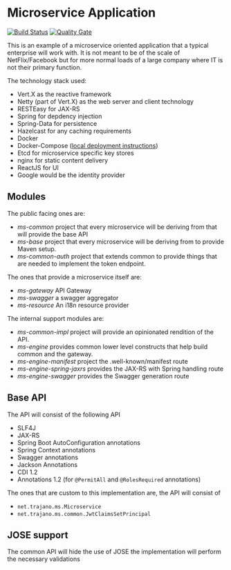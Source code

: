 Microservice Application
========================

[![Build Status](https://travis-ci.org/trajano/app-ms.svg?branch=master)](https://travis-ci.org/trajano/app-ms) [![Quality Gate](https://sonarqube.com/api/badges/gate?key=net.trajano.ms.app:app-ms)](https://sonarqube.com/dashboard?id=net.trajano.ms.app:app-ms)

This is an example of a microservice oriented application that a typical enterprise will work with.  It is not meant to be of the scale of NetFlix/Facebook but for more normal loads of a large company where IT is not their primary function.

The technology stack used:

- Vert.X as the reactive framework
- Netty (part of Vert.X) as the web server and client technology
- RESTEasy for JAX-RS
- Spring for depdency injection
- Spring-Data for persistence
- Hazelcast for any caching requirements
- Docker
- Docker-Compose ([local deployment instructions](https://site.trajano.net/app-ms/building.html))
- Etcd for microservice specific key stores
- nginx for static content delivery
- ReactJS for UI
- Google would be the identity provider

## Modules

The public facing ones are:

* *ms-common* project that every microservice will be deriving from that will provide the base API
* *ms-base* project that every microservice will be deriving from to provide Maven setup.
* *ms-common-auth* project that extends common to provide things that are needed to implement the token endpoint.

The ones that provide a microservice itself are:
* *ms-gateway* API Gateway
* *ms-swagger* a swagger aggregator
* *ms-resource* An i18n resource provider

The internal support modules are:
* *ms-common-impl* project will provide an opinionated rendition of the API.
* *ms-engine* provides common lower level constructs that help build common and the gateway.
* *ms-engine-manifest* project the .well-known/manifest route
* *ms-engine-spring-jaxrs* provides the JAX-RS with Spring handling route
* *ms-engine-swagger* provides the Swagger generation route

## Base API

The API will consist of the following API

* SLF4J
* JAX-RS
* Spring Boot AutoConfiguration annotations
* Spring Context annotations
* Swagger annotations
* Jackson Annotations
* CDI 1.2
* Annotations 1.2 (for `@PermitAll` and `@RolesRequired` annotations)

The ones that are custom to this implementation are, the API will consist of 

* `net.trajano.ms.Microservice`
* `net.trajano.ms.common.JwtClaimsSetPrincipal`

## JOSE support

The common API will hide the use of JOSE the implementation will perform the necessary validations 
